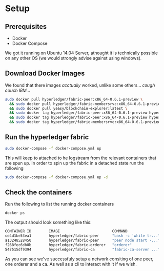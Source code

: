 # Setup

## Prerequisites

* Docker
* Docker Compose

We got it running on Ubuntu 14.04 Server, athought it is technically possible on any other OS (we would strongly advise against using windows).

## Download Docker Images

We found that there images *acctually* worked, unlike some others... *cough couch IBM...*

```bash
sudo docker pull hyperledger/fabric-peer:x86_64-0.6.1-preview \
  && sudo docker pull hyperledger/fabric-membersrvc:x86_64-0.6.1-preview \
  && sudo docker pull yeasy/blockchain-explorer:latest \
  && sudo docker tag hyperledger/fabric-peer:x86_64-0.6.1-preview hyperledger/fabric-peer \
  && sudo docker tag hyperledger/fabric-peer:x86_64-0.6.1-preview hyperledger/fabric-baseimage \
  && sudo docker tag hyperledger/fabric-membersrvc:x86_64-0.6.1-preview hyperledger/fabric-membersrvc
```

## Run the hyperledger fabric

```bash
sudo docker-compose -f docker-compose.yml up
```

This will keep to attached to he logstream from the relevant containers that are spun up. In order to spin up the fabric in a detached state run the following

```bash
sudo docker-compose -f docker-compose.yml up -d
```

## Check the containers

Run the following to list the running docker containers

```bash
docker ps
```

The output should look something like this:

```bash
CONTAINER ID        IMAGE                        COMMAND                  CREATED             STATUS              PORTS                                             NAMES
ce4d1be53ea1        hyperledger/fabric-peer      "bash -c 'while tr..."   34 seconds ago      Up 34 seconds       7050-7059/tcp                                     fabric-cli
a13248528450        hyperledger/fabric-peer      "peer node start -..."   34 seconds ago      Up 34 seconds       7050/tcp, 7052-7059/tcp, 0.0.0.0:7051->7051/tcp   fabric-peer0
f268fec6db0b        hyperledger/fabric-orderer   "orderer"                35 seconds ago      Up 34 seconds       0.0.0.0:7050->7050/tcp                            fabric-orderer0
547515df9394        hyperledger/fabric-ca        "fabric-ca-server ..."   35 seconds ago      Up 34 seconds       7054/tcp, 0.0.0.0:8888->8888/tcp                  fabric-ca
```

As you can see we've successfuly setup a network consiting of one peer, one orderer and a ca. As well as a cli to interact with it if we wish.
